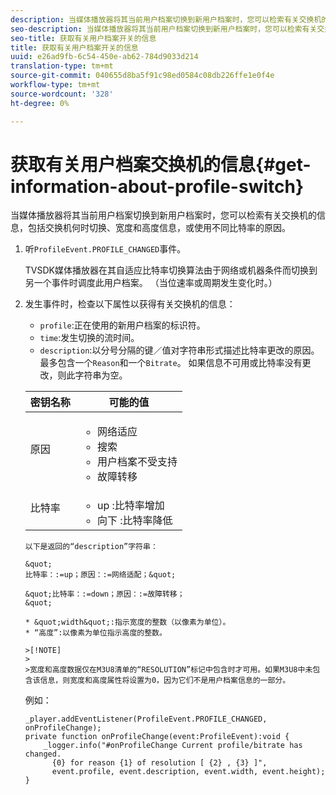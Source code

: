 ```yaml
---
description: 当媒体播放器将其当前用户档案切换到新用户档案时，您可以检索有关交换机的信息，包括交换机何时切换、宽度和高度信息，或使用不同比特率的原因。
seo-description: 当媒体播放器将其当前用户档案切换到新用户档案时，您可以检索有关交换机的信息，包括交换机何时切换、宽度和高度信息，或使用不同比特率的原因。
seo-title: 获取有关用户档案开关的信息
title: 获取有关用户档案开关的信息
uuid: e26ad9fb-6c54-450e-ab62-784d9033d214
translation-type: tm+mt
source-git-commit: 040655d8ba5f91c98ed0584c08db226ffe1e0f4e
workflow-type: tm+mt
source-wordcount: '328'
ht-degree: 0%

---
```



# 获取有关用户档案交换机的信息{#get-information-about-profile-switch}

当媒体播放器将其当前用户档案切换到新用户档案时，您可以检索有关交换机的信息，包括交换机何时切换、宽度和高度信息，或使用不同比特率的原因。

1. 听`ProfileEvent.PROFILE_CHANGED`事件。

   TVSDK媒体播放器在其自适应比特率切换算法由于网络或机器条件而切换到另一个事件时调度此用户档案。 （当位速率或周期发生变化时。）
1. 发生事件时，检查以下属性以获得有关交换机的信息：

   * `profile`:正在使用的新用户档案的标识符。
   * `time`:发生切换的流时间。
   * `description`:以分号分隔的键／值对字符串形式描述比特率更改的原因。最多包含一个`Reason`和一个`Bitrate`。 如果信息不可用或比特率没有更改，则此字符串为空。

   <table id="table_E400FD9C57FF40CBAC14AF6847CD8301"> 
    <thead> 
      <tr> 
      <th colname="col1" class="entry"> 密钥名称 </th> 
      <th colname="col2" class="entry"> 可能的值 </th> 
      </tr> 
    </thead>
    <tbody> 
      <tr> 
      <td colname="col1"> <span class="codeph"> 原因  </span> </td> 
      <td colname="col2"> 
       <ul id="ul_37DDE3F297634ED6B47DF5D73F969369"> 
       <li id="li_E374B029E1AF40689D70A9D30E057C5B">网络适应 </li> 
       <li id="li_753862EEF1C9474EA8E20C89F5EF5D8D">搜索 </li> 
       <li id="li_EC14923F92CF4D11A47928A8D2DE6D8B">用户档案不受支持 </li> 
       <li id="li_695AB4A89C9D4833AF6D8B6424FC912B">故障转移 </li> 
       </ul> </td> 
      </tr> 
      <tr> 
      <td colname="col1"> <span class="codeph"> 比特率  </span> </td> 
      <td colname="col2"> 
       <ul id="ul_1B49BD90A91147359712E1AFD8877E23"> 
       <li id="li_1C8E593C65D34742B14A8D0EAD43E0A9"> <span class="codeph"> up </span>:比特率增加 </li> 
       <li id="li_B1A00E3985A849B6855E15CF70D79BB8"> <span class="codeph"> 向下 </span>:比特率降低 </li> 
       </ul> </td> 
      </tr> 
    </tbody>
</table>

    以下是返回的“description”字符串：
    
    &quot;
    比特率：:=up；原因：:=网络适配；&quot;
    
    &quot;比特率：:=down；原因：:=故障转移；
    &quot;
    
    * &quot;width&quot;:指示宽度的整数（以像素为单位）。
    * “高度”:以像素为单位指示高度的整数。
    
    >[!NOTE]
    >
    >宽度和高度数据仅在M3U8清单的“RESOLUTION”标记中包含时才可用。如果M3U8中未包含该信息，则宽度和高度属性将设置为0，因为它们不是用户档案信息的一部分。

<!--<a id="example_A713D420AE2E4E3CB7B78C6BC732BE90"></a>-->

例如：

```
_player.addEventListener(ProfileEvent.PROFILE_CHANGED, onProfileChange); 
private function onProfileChange(event:ProfileEvent):void { 
    _logger.info("#onProfileChange Current profile/bitrate has changed.  
      {0} for reason {1} of resolution [ {2} , {3} ]",  
      event.profile, event.description, event.width, event.height); 
}
```
